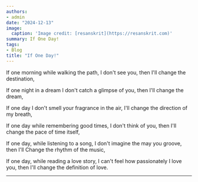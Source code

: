 ```yaml
---
authors:
- admin
date: "2024-12-13"
image:
  caption: 'Image credit: [resanskrit](https://resanskrit.com)'
summary: If One Day!
tags:
- Blog
title: "If One Day!"
---
```

If one morning while walking the path, I don't see you, then I'll change the destination,

If one night in a dream I don't catch a glimpse of you, then I'll change the dream,

If one day I don't smell your fragrance in the air, I'll change the direction of my breath,

If one day while remembering good times, I don't think of you, then I'll change the pace of time itself,

If one day, while listening to a song, I don't imagine the may you groove, then I'll Change the rhythm of the
music,

If one day, while reading a love story, I can't feel how passionately I love you, then I'll change the definition of love.



---


